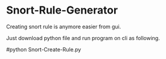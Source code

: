 # Snort-Rule-Generator
Creating snort rule is anymore easier from gui.

Just download python file and run program on cli as following.

#python Snort-Create-Rule.py
